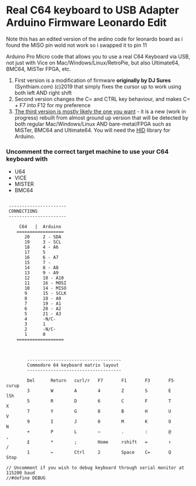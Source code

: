 # Real C64 keyboard to USB Adapter Arduino Firmware Leonardo Edit

Note this has an edited version of the ardino code for leonardo board as i found the MISO pin wold not work so i swapped it to pin 11


Arduino Pro Micro code that allows you to use a real C64 Keyboard via USB, not just with Vice on Mac/Windows/Linux/RetroPie, but also Ultimate64, BMC64, MiSTer FPGA, etc.

1. First version is a modification of firmware **originally by DJ Sures** (Synthiam.com) (c)2019 that simply fixes the cursor up to work using both left AND right shift
1. Second version changes the C= and CTRL key behaviour, and makes C= + F7 into F12 for my preference
1. [The third version is mostly likely the one you want](https://github.com/omiq/c64-keyboard-USB/blob/main/ultimate64-bmc64-keyboard.ino) - it is a new (work in progress) rebuilt from almost ground up version that will be detected by both regular Mac/Windows/Linux AND bare-metal/FPGA such as MiSTer, BMC64 and Ultimate64. You will need the [HID](https://github.com/NicoHood/HID) library for Arduino.


### Uncomment the correct target machine to use your C64 keyboard with

* U64
* VICE
* MISTER
* BMC64



```

 ----------------------
 CONNECTIONS
 ----------------------

     C64   |  Arduino
    ==================
       20     2 - SDA
       19     3 - SCL
       18     4 - A6
       17     5
       16     6 - A7
       15     7 -
       14     8 - A8
       13     9 - A9
       12     10 - A10
       11     16 - MOSI
       10     14 - MISO
       9      15 - SCLK
       8      18 - A0
       7      19 - A1
       6      20 - A2
       5      21 - A3
       4      -N/C-
       3      1
       2      -N/C-
       1      0
    ==================

    

        ------------------------------------
        Commodore 64 keyboard matrix layout                                                                
        ------------------------------------
                                                                
        Del      Return   curl/r   F7       F1       F3       F5       curup
        3        W        A        4        Z        S        E        lSh
        5        R        D        6        C        F        T        X
        7        Y        G        8        B        H        U        V
        9        I        J        0        M        K        O        N
        +        P        L        –        .        :        @        ,
        £        *        ;        Home     rshift   =        ↑        /
        1        ←        Ctrl     2        Space    C=       Q        Stop

// Uncomment if you wish to debug keyboard through serial monitor at 115200 baud
//#define DEBUG
```
